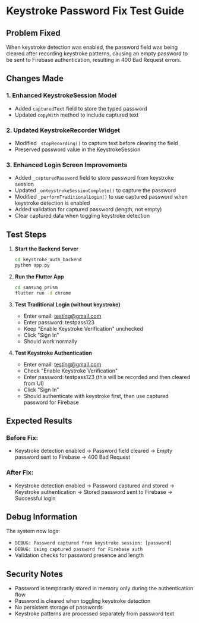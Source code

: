 # Keystroke Password Fix Test Guide

## Problem Fixed
When keystroke detection was enabled, the password field was being cleared after recording keystroke patterns, causing an empty password to be sent to Firebase authentication, resulting in 400 Bad Request errors.

## Changes Made

### 1. Enhanced KeystrokeSession Model
- Added `capturedText` field to store the typed password
- Updated `copyWith` method to include captured text

### 2. Updated KeystrokeRecorder Widget
- Modified `_stopRecording()` to capture text before clearing the field
- Preserved password value in the KeystrokeSession

### 3. Enhanced Login Screen Improvements
- Added `_capturedPassword` field to store password from keystroke session
- Updated `_onKeystrokeSessionComplete()` to capture the password
- Modified `_performTraditionalLogin()` to use captured password when keystroke detection is enabled
- Added validation for captured password (length, not empty)
- Clear captured data when toggling keystroke detection

## Test Steps

1. **Start the Backend Server**
   ```bash
   cd keystroke_auth_backend
   python app.py
   ```

2. **Run the Flutter App**
   ```bash
   cd samsung_prism
   flutter run -d chrome
   ```

3. **Test Traditional Login (without keystroke)**
   - Enter email: testing@gmail.com
   - Enter password: testpass123
   - Keep "Enable Keystroke Verification" unchecked
   - Click "Sign In"
   - Should work normally

4. **Test Keystroke Authentication**
   - Enter email: testing@gmail.com
   - Check "Enable Keystroke Verification"
   - Enter password: testpass123 (this will be recorded and then cleared from UI)
   - Click "Sign In"
   - Should authenticate with keystroke first, then use captured password for Firebase

## Expected Results

### Before Fix:
- Keystroke detection enabled → Password field cleared → Empty password sent to Firebase → 400 Bad Request

### After Fix:
- Keystroke detection enabled → Password captured and stored → Keystroke authentication → Stored password sent to Firebase → Successful login

## Debug Information

The system now logs:
- `DEBUG: Password captured from keystroke session: [password]`
- `DEBUG: Using captured password for Firebase auth`
- Validation checks for password presence and length

## Security Notes

- Password is temporarily stored in memory only during the authentication flow
- Password is cleared when toggling keystroke detection
- No persistent storage of passwords
- Keystroke patterns are processed separately from password text
